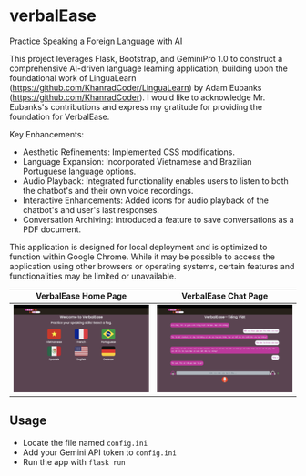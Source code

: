 # verbalEase
Practice Speaking a Foreign Language with AI

This project leverages Flask, Bootstrap, and GeminiPro 1.0 to construct a comprehensive AI-driven language learning application, building upon the foundational work of LinguaLearn (https://github.com/KhanradCoder/LinguaLearn) by Adam Eubanks (https://github.com/KhanradCoder). I would like to acknowledge Mr. Eubanks's contributions and express my gratitude for providing the foundation for VerbalEase.

Key Enhancements:

* Aesthetic Refinements: Implemented CSS modifications.
* Language Expansion: Incorporated Vietnamese and Brazilian Portuguese language options.
* Audio Playback: Integrated functionality enables users to listen to both the chatbot's and their own voice recordings.
* Interactive Enhancements: Added icons for audio playback of the chatbot's and user's last responses.
* Conversation Archiving: Introduced a feature to save conversations as a PDF document.

This application is designed for local deployment and is optimized to function within Google Chrome. While it may be possible to access the application using other browsers or operating systems, certain features and functionalities may be limited or unavailable.

| VerbalEase Home Page | VerbalEase Chat Page |
| :---: | :---: |
| ![VerbalEase Home Page](verbalEase_home.png) | ![VerbalEase Chat Page](verbalEase_chat.png) |

## Usage 
* Locate the file named ```config.ini```
* Add your Gemini API token to ```config.ini```
* Run the app with ```flask run```
